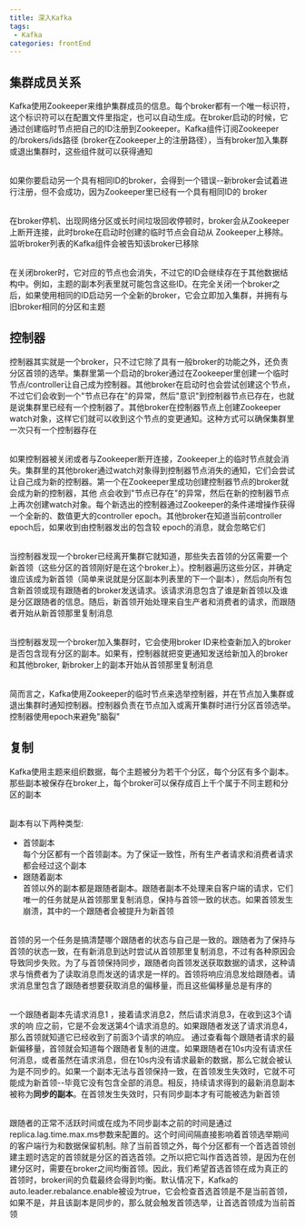```yaml
---
title: 深入Kafka
tags: 
 - Kafka
categories: frontEnd
---
```


## 集群成员关系
Kafka使用Zookeeper来维护集群成员的信息。每个broker都有一个唯一标识符，这个标识符可以在配置文件里指定，也可以自动生成。在broker启动的时候，它通过创建临时节点把自己的ID注册到Zookeeper。Kafka组件订阅Zookeeper的/brokers/ids路径 (broker在Zookeeper上的注册路径），当有broker加入集群或退出集群时，这些组件就可以获得通知

&emsp;  
如果你要启动另一个具有相同ID的broker，会得到一个错误--新broker会试着进行注册，但不会成功，因为Zookeeper里已经有一个具有相同ID的 broker

&emsp;  
在broker停机、出现网络分区或长时间垃圾回收停顿时，broker会从Zookeeper上断开连接，此时broke在启动时创建的临时节点会自动从 Zookeeper上移除。监听broker列表的Kafka组件会被告知该broker已移除

&emsp;  
在关闭broker时，它对应的节点也会消失，不过它的ID会继续存在于其他数据结构中。例如，主题的副本列表里就可能包含这些ID。在完全关闭一个broker之后，如果使用相同的ID启动另一个全新的broker，它会立即加入集群，并拥有与旧broker相同的分区和主题

## 控制器
控制器其实就是一个broker，只不过它除了具有一般broker的功能之外，还负责分区首领的选举。集群里第一个启动的broker通过在Zookeeper里创建一个临时节点/controller让自己成为控制器。其他broker在启动时也会尝试创建这个节点，不过它们会收到一个"节点已存在"的异常，然后"意识"到控制器节点已存在，也就是说集群里已经有一个控制器了。其他broker在控制器节点上创建Zookeeper watch对象，这样它们就可以收到这个节点的变更通知。这种方式可以确保集群里一次只有一个控制器存在

&emsp;  
如果控制器被关闭或者与Zookeeper断开连接，Zookeeper上的临时节点就会消失。集群里的其他broker通过watch对象得到控制器节点消失的通知，它们会尝试让自己成为新的控制器。第一个在Zookeeper里成功创建控制器节点的broker就会成为新的控制器，其他 点会收到"节点已存在"的异常，然后在新的控制器节点上再次创建watch对象。每个新选出的控制器通过Zookeeper的条件递增操作获得一个全新的、数值更大的controller epoch。其他broker在知道当前controller epoch后，如果收到由控制器发出的包含较 epoch的消息，就会忽略它们

&emsp;  
当控制器发现一个broker已经离开集群它就知道，那些失去首领的分区需要一个新首领（这些分区的首领刚好是在这个broker上）。控制器遍历这些分区，并确定谁应该成为新首领（简单来说就是分区副本列表里的下一个副本），然后向所有包含新首领或现有跟随者的broker发送请求。该请求消息包含了谁是新首领以及谁是分区跟随者的信息。随后，新首领开始处理来自生产者和消费者的请求，而跟随者开始从新首领那里复制消息

&emsp;  
当控制器发现一个broker加入集群时，它会使用broker ID来检查新加入的broker是否包含现有分区的副本。如果有，控制器就把变更通知发送给新加入的broker和其他broker, 新broker上的副本开始从首领那里复制消息

&emsp;  
简而言之，Kafka使用Zookeeper的临时节点来选举控制器，并在节点加入集群或退出集群时通知控制器。控制器负责在节点加入或离开集群时进行分区首领选举。控制器使用epoch来避免"脑裂"

## 复制
Kafka使用主题来组织数据，每个主题被分为若干个分区，每个分区有多个副本。那些副本被保存在broker上，每个broker可以保存成百上千个属于不同主题和分区的副本

&emsp;  
副本有以下两种类型:
* 首领副本  
每个分区都有一个首领副本。为了保证一致性，所有生产者请求和消费者请求都会经过这个副本
* 跟随着副本  
首领以外的副本都是跟随者副本。跟随者副本不处理来自客户端的请求，它们唯一的任务就是从首领那里复制消息，保持与首领一致的状态。如果首领发生崩溃，其中的一个跟随者会被提升为新首领

&emsp;  
首领的另一个任务是搞清楚哪个跟随者的状态与自己是一致的。跟随者为了保持与首领的状态一致，在有新消息到达时尝试从首领那里复制消息，不过有各种原因会导致同步失败。为了与首领保持同步，跟随者向首领发送获取数据的请求，这种请求与悄费者为了读取消息而发送的请求是一样的。首领将响应消息发给跟随者。请求消息里包含了跟随者想要获取消息的偏移量，而且这些偏移量总是有序的

&emsp;  
一个跟随者副本先请求消息1 ，接着请求消息2，然后请求消息3，在收到这3个请求的响 应之前，它是不会发送第4个请求消息的。如果跟随者发送了请求消息4，那么首领就知道它已经收到了前面3个请求的响应。 通过查看每个跟随者请求的最新偏移量，首领就会知道每个跟随者复制的进度。如果跟随者在10s内没有请求任何消息，或者虽然在请求消息，但在10s内没有请求最新的数据，那么它就会被认为是不同步的。如果一个副本无法与首领保持一致，在首领发生失效时，它就不可能成为新首领--毕竟它没有包含全部的消息。相反，持续请求得到的最新消息副本被称为**同步的副本**。在首领发生失效时，只有同步副本才有可能被选为新首领

&emsp;  
跟随者的正常不活跃时间或在成为不同步副本之前的时间是通过replica.lag.time.max.ms参数来配置的。这个时间间隔直接影响着首领选举期间的客户端行为和数据保留机制。除了当前首领之外，每个分区都有一个首选首领创建主题时选定的首领就是分区的首选首领。之所以把它叫作首选首领，是因为在创建分区时，需要在broker之间均衡首领。因此，我们希望首选首领在成为真正的首领时，broker间的负载最终会得到均衡。默认情况下，Kafka的auto.leader.rebalance.enable被设为true，它会检查首选首领是不是当前首领，如果不是，并且该副本是同步的，那么就会触发首领选举，让首选首领成为当前首领
